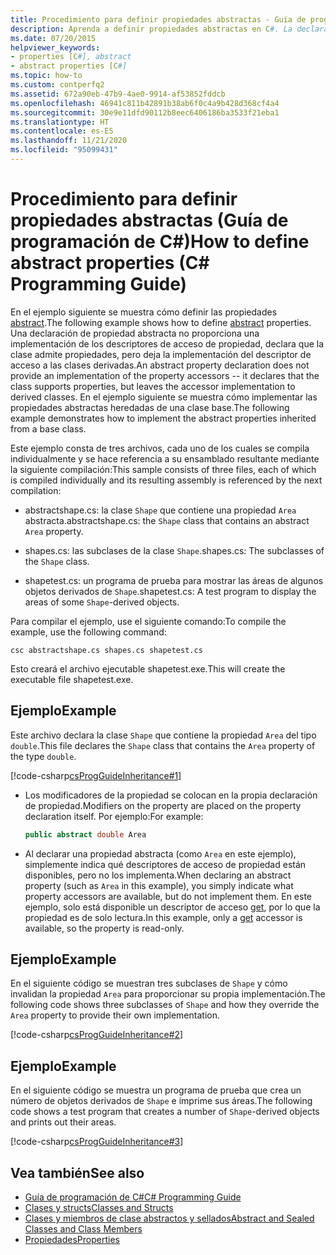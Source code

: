 ```yaml
---
title: Procedimiento para definir propiedades abstractas - Guía de programación de C#
description: Aprenda a definir propiedades abstractas en C#. La declaración de una propiedad abstracta significa que una clase admite una propiedad. Las clases derivadas implementan descriptores de acceso.
ms.date: 07/20/2015
helpviewer_keywords:
- properties [C#], abstract
- abstract properties [C#]
ms.topic: how-to
ms.custom: contperfq2
ms.assetid: 672a90eb-47b9-4ae0-9914-af53852fddcb
ms.openlocfilehash: 46941c811b42891b38ab6f0c4a9b428d368cf4a4
ms.sourcegitcommit: 30e9e11dfd90112b8eec6406186ba3533f21eba1
ms.translationtype: HT
ms.contentlocale: es-ES
ms.lasthandoff: 11/21/2020
ms.locfileid: "95099431"
---
```

# <a name="how-to-define-abstract-properties-c-programming-guide"></a><span data-ttu-id="6344e-105">Procedimiento para definir propiedades abstractas (Guía de programación de C#)</span><span class="sxs-lookup"><span data-stu-id="6344e-105">How to define abstract properties (C# Programming Guide)</span></span>

<span data-ttu-id="6344e-106">En el ejemplo siguiente se muestra cómo definir las propiedades [abstract](../../language-reference/keywords/abstract.md).</span><span class="sxs-lookup"><span data-stu-id="6344e-106">The following example shows how to define [abstract](../../language-reference/keywords/abstract.md) properties.</span></span> <span data-ttu-id="6344e-107">Una declaración de propiedad abstracta no proporciona una implementación de los descriptores de acceso de propiedad, declara que la clase admite propiedades, pero deja la implementación del descriptor de acceso a las clases derivadas.</span><span class="sxs-lookup"><span data-stu-id="6344e-107">An abstract property declaration does not provide an implementation of the property accessors -- it declares that the class supports properties, but leaves the accessor implementation to derived classes.</span></span> <span data-ttu-id="6344e-108">En el ejemplo siguiente se muestra cómo implementar las propiedades abstractas heredadas de una clase base.</span><span class="sxs-lookup"><span data-stu-id="6344e-108">The following example demonstrates how to implement the abstract properties inherited from a base class.</span></span>  
  
 <span data-ttu-id="6344e-109">Este ejemplo consta de tres archivos, cada uno de los cuales se compila individualmente y se hace referencia a su ensamblado resultante mediante la siguiente compilación:</span><span class="sxs-lookup"><span data-stu-id="6344e-109">This sample consists of three files, each of which is compiled individually and its resulting assembly is referenced by the next compilation:</span></span>  
  
- <span data-ttu-id="6344e-110">abstractshape.cs: la clase `Shape` que contiene una propiedad `Area` abstracta.</span><span class="sxs-lookup"><span data-stu-id="6344e-110">abstractshape.cs: the `Shape` class that contains an abstract `Area` property.</span></span>  
  
- <span data-ttu-id="6344e-111">shapes.cs: las subclases de la clase `Shape`.</span><span class="sxs-lookup"><span data-stu-id="6344e-111">shapes.cs: The subclasses of the `Shape` class.</span></span>  
  
- <span data-ttu-id="6344e-112">shapetest.cs: un programa de prueba para mostrar las áreas de algunos objetos derivados de `Shape`.</span><span class="sxs-lookup"><span data-stu-id="6344e-112">shapetest.cs: A test program to display the areas of some `Shape`-derived objects.</span></span>  
  
 <span data-ttu-id="6344e-113">Para compilar el ejemplo, use el siguiente comando:</span><span class="sxs-lookup"><span data-stu-id="6344e-113">To compile the example, use the following command:</span></span>  
  
 `csc abstractshape.cs shapes.cs shapetest.cs`  
  
 <span data-ttu-id="6344e-114">Esto creará el archivo ejecutable shapetest.exe.</span><span class="sxs-lookup"><span data-stu-id="6344e-114">This will create the executable file shapetest.exe.</span></span>  
  
## <a name="example"></a><span data-ttu-id="6344e-115">Ejemplo</span><span class="sxs-lookup"><span data-stu-id="6344e-115">Example</span></span>  

 <span data-ttu-id="6344e-116">Este archivo declara la clase `Shape` que contiene la propiedad `Area` del tipo `double`.</span><span class="sxs-lookup"><span data-stu-id="6344e-116">This file declares the `Shape` class that contains the `Area` property of the type `double`.</span></span>  
  
 [!code-csharp[csProgGuideInheritance#1](~/samples/snippets/csharp/VS_Snippets_VBCSharp/csProgGuideInheritance/CS/Inheritance.cs#1)]  
  
- <span data-ttu-id="6344e-117">Los modificadores de la propiedad se colocan en la propia declaración de propiedad.</span><span class="sxs-lookup"><span data-stu-id="6344e-117">Modifiers on the property are placed on the property declaration itself.</span></span> <span data-ttu-id="6344e-118">Por ejemplo:</span><span class="sxs-lookup"><span data-stu-id="6344e-118">For example:</span></span>  
  
    ```csharp  
    public abstract double Area  
    ```  
  
- <span data-ttu-id="6344e-119">Al declarar una propiedad abstracta (como `Area` en este ejemplo), simplemente indica qué descriptores de acceso de propiedad están disponibles, pero no los implementa.</span><span class="sxs-lookup"><span data-stu-id="6344e-119">When declaring an abstract property (such as `Area` in this example), you simply indicate what property accessors are available, but do not implement them.</span></span> <span data-ttu-id="6344e-120">En este ejemplo, solo está disponible un descriptor de acceso [get](../../language-reference/keywords/get.md), por lo que la propiedad es de solo lectura.</span><span class="sxs-lookup"><span data-stu-id="6344e-120">In this example, only a [get](../../language-reference/keywords/get.md) accessor is available, so the property is read-only.</span></span>  
  
## <a name="example"></a><span data-ttu-id="6344e-121">Ejemplo</span><span class="sxs-lookup"><span data-stu-id="6344e-121">Example</span></span>  

 <span data-ttu-id="6344e-122">En el siguiente código se muestran tres subclases de `Shape` y cómo invalidan la propiedad `Area` para proporcionar su propia implementación.</span><span class="sxs-lookup"><span data-stu-id="6344e-122">The following code shows three subclasses of `Shape` and how they override the `Area` property to provide their own implementation.</span></span>  
  
 [!code-csharp[csProgGuideInheritance#2](~/samples/snippets/csharp/VS_Snippets_VBCSharp/csProgGuideInheritance/CS/Inheritance.cs#2)]  
  
## <a name="example"></a><span data-ttu-id="6344e-123">Ejemplo</span><span class="sxs-lookup"><span data-stu-id="6344e-123">Example</span></span>  

 <span data-ttu-id="6344e-124">En el siguiente código se muestra un programa de prueba que crea un número de objetos derivados de `Shape` e imprime sus áreas.</span><span class="sxs-lookup"><span data-stu-id="6344e-124">The following code shows a test program that creates a number of `Shape`-derived objects and prints out their areas.</span></span>  
  
 [!code-csharp[csProgGuideInheritance#3](~/samples/snippets/csharp/VS_Snippets_VBCSharp/csProgGuideInheritance/CS/Inheritance.cs#3)]  
  
## <a name="see-also"></a><span data-ttu-id="6344e-125">Vea también</span><span class="sxs-lookup"><span data-stu-id="6344e-125">See also</span></span>

- [<span data-ttu-id="6344e-126">Guía de programación de C#</span><span class="sxs-lookup"><span data-stu-id="6344e-126">C# Programming Guide</span></span>](../index.md)
- [<span data-ttu-id="6344e-127">Clases y structs</span><span class="sxs-lookup"><span data-stu-id="6344e-127">Classes and Structs</span></span>](./index.md)
- [<span data-ttu-id="6344e-128">Clases y miembros de clase abstractos y sellados</span><span class="sxs-lookup"><span data-stu-id="6344e-128">Abstract and Sealed Classes and Class Members</span></span>](./abstract-and-sealed-classes-and-class-members.md)
- [<span data-ttu-id="6344e-129">Propiedades</span><span class="sxs-lookup"><span data-stu-id="6344e-129">Properties</span></span>](./properties.md)
